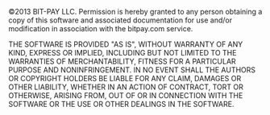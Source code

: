 ©2013 BIT-PAY LLC. Permission is hereby granted to any person obtaining a copy of this software and associated documentation for use and/or modification in association with the bitpay.com service.

THE SOFTWARE IS PROVIDED "AS IS", WITHOUT WARRANTY OF ANY KIND, EXPRESS OR IMPLIED, INCLUDING BUT NOT LIMITED TO THE WARRANTIES OF MERCHANTABILITY, FITNESS FOR A PARTICULAR PURPOSE AND NONINFRINGEMENT. IN NO EVENT SHALL THE AUTHORS OR COPYRIGHT HOLDERS BE LIABLE FOR ANY CLAIM, DAMAGES OR OTHER LIABILITY, WHETHER IN AN ACTION OF CONTRACT, TORT OR OTHERWISE, ARISING FROM, OUT OF OR IN CONNECTION WITH THE SOFTWARE OR THE USE OR OTHER DEALINGS IN THE SOFTWARE.
